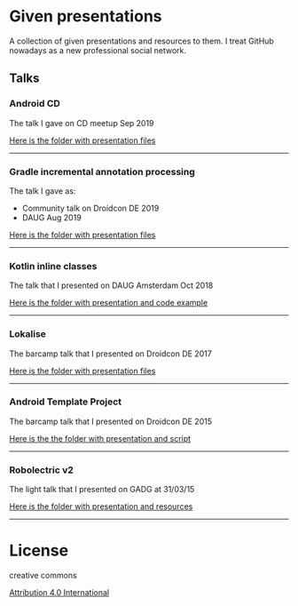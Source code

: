 # Given presentations
A collection of given presentations and resources to them. I treat GitHub nowadays as a new professional social network.

## Talks

### Android CD
The talk I gave on CD meetup Sep 2019

[Here is the folder with presentation files](android-cd)

---

### Gradle incremental annotation processing
The talk I gave as:
* Community talk on Droidcon DE 2019
* DAUG Aug 2019

[Here is the folder with presentation files](incremental-build)

---

### Kotlin inline classes
The talk that I presented on DAUG Amsterdam Oct 2018

[Here is the folder with presentation and code example](inline-classes)

---

### Lokalise
The barcamp talk that I presented on Droidcon DE 2017

[Here is the folder with presentation files](droidcon-de-2017)

---

### Android Template Project
The barcamp talk that I presented on Droidcon DE 2015

[Here is the the folder with presentation and script](droidcon-de)

----

### Robolectric v2
The light talk that I presented on GADG at 31/03/15

[Here is the folder with presentation and resources](robolectric-v2)

---

# License

creative commons

[Attribution 4.0 International](https://creativecommons.org/licenses/by/4.0/)
